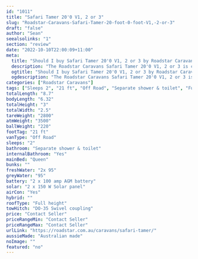 ```yaml
---
id: "1011"
title: "Safari Tamer 20'0 V1, 2 or 3"
slug: "Roadstar-Caravans-Safari-Tamer-20-foot-0-foot-V1,-2-or-3"
draft: "false"
author: "Sean"
seealsolinks: "1"
section: "review"
date: "2022-10-10T22:00:09+11:00"
meta:
  title: "Should I buy Safari Tamer 20'0 V1, 2 or 3 by Roadstar Caravans?"
  description: "The Roadstar Caravans Safari Tamer 20'0 V1, 2 or 3 is classed as Off Road, and sleeps 2 people. It is Australian made and comes in at 21 ft. It generally has Separate shower & toilet."
  ogtitle: "Should I buy Safari Tamer 20'0 V1, 2 or 3 by Roadstar Caravans?"
  ogdescription: "The Roadstar Caravans Safari Tamer 20'0 V1, 2 or 3 is classed as Off Road, and sleeps 2 people. It is Australian made and comes in at 21 ft. It generally has Separate shower & toilet."
categories: ["Roadstar Caravans"]
tags: ["Sleeps 2", "21 ft", "Off Road", "Separate shower & toilet", "Full height", "Price Unknown"]
totalLength: "8.7"
bodyLength: "6.32"
totalHeight: "3"
totalWidth: "2.5"
tareWeight: "2800"
atmWeight: "3500"
ballWeight: "220"
footTag: "21 ft"
vanType: "Off Road"
sleeps: "2"
bathroom: "Separate shower & toilet"
internalBathroom: "Yes"
mainBed: "Queen"
bunks: ""
freshWater: "2x 95"
greyWater: "95"
battery: "2 x 100 amp AGM battery"
solar: "2 x 150 W Solar panel"
airCon: "Yes"
hybrid: ""
roofType: "Full height"
towHitch: "DO-35 Swivel coupling"
price: "Contact Seller"
priceRangeMin: "Contact Seller"
priceRangeMax: "Contact Seller"
urlLink: "https://roadstar.com.au/caravans/safari-tamer/"
aussieMade: "Australian made"
noImage: ""
featured: "no"
---
```

